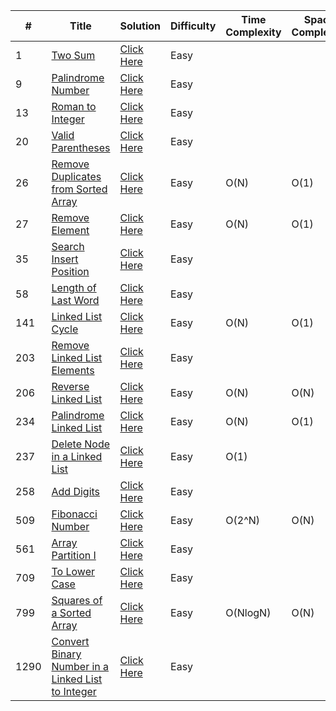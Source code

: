 
|#|Title|Solution|Difficulty|Time Complexity|Space Complexity
|--|--|--|--|--|--|
|1|[Two Sum](https://leetcode.com/problems/two-sum/)|[Click Here](https://github.com/IamSagarDB/LeetCode-Problems/blob/master/src/in/dropcodes/P1_Two_Sum.java)|Easy||
|9|[Palindrome Number](https://leetcode.com/problems/palindrome-number/)|[Click Here](https://github.com/IamSagarDB/LeetCode-Problems/blob/master/src/in/dropcodes/P9_Palindrome_Number.java)|Easy||
|13|[Roman to Integer](https://leetcode.com/problems/roman-to-integer/)|[Click Here](https://github.com/IamSagarDB/LeetCode-Problems/blob/master/src/in/dropcodes/P13_Roman_to_Integer.java)|Easy||
|20|[Valid Parentheses](https://leetcode.com/problems/valid-parentheses/)|[Click Here](https://github.com/IamSagarDB/LeetCode-Problems/blob/master/src/in/dropcodes/P20_Valid_Parentheses.java)|Easy||
|26|[Remove Duplicates from Sorted Array](https://leetcode.com/problems/remove-duplicates-from-sorted-array/)|[Click Here](https://github.com/IamSagarDB/LeetCode-Problems/blob/master/src/in/dropcodes/P26_Remove_Duplicates_from_Sorted_Array.java)|Easy|O(N)|O(1)
|27|[Remove Element](https://leetcode.com/problems/remove-element/)|[Click Here](https://github.com/IamSagarDB/LeetCode-Problems/blob/master/src/in/dropcodes/P27_Remove_Element.java)|Easy|O(N)|O(1)
|35|[Search Insert Position](https://leetcode.com/problems/search-insert-position/)|[Click Here](https://github.com/IamSagarDB/LeetCode-Problems/blob/master/src/in/dropcodes/P35_Search_Insert_Position.java)|Easy|||
|58|[Length of Last Word](https://leetcode.com/problems/length-of-last-word/)|[Click Here](https://github.com/IamSagarDB/LeetCode-Problems/blob/master/src/in/dropcodes/P58_Length_of_Last_Word.java)|Easy||
|141|[Linked List Cycle](https://leetcode.com/problems/linked-list-cycle/)|[Click Here](https://github.com/IamSagarDB/LeetCode-Problems/blob/master/src/in/dropcodes/P141_Linked_List_Cycle.java)|Easy|O(N)|O(1)
|203|[Remove Linked List Elements](https://leetcode.com/problems/remove-linked-list-elements/)|[Click Here](https://github.com/IamSagarDB/LeetCode-Problems/blob/master/src/in/dropcodes/P203_Remove_Linked_List_Elements.java)|Easy|||
|206|[Reverse Linked List](https://leetcode.com/problems/reverse-linked-list/)|[Click Here](https://github.com/IamSagarDB/LeetCode-Problems/blob/master/src/in/dropcodes/P206_Reverse_Linked_List.java)|Easy|O(N)|O(N)
|234|[Palindrome Linked List](https://leetcode.com/problems/palindrome-linked-list/)|[Click Here](https://github.com/IamSagarDB/LeetCode-Problems/blob/master/src/in/dropcodes/P234_Palindrome_Linked_List.java)|Easy|O(N)|O(1)|
|237|[Delete Node in a Linked List](https://leetcode.com/problems/delete-node-in-a-linked-list/)|[Click Here](https://github.com/IamSagarDB/LeetCode-Problems/blob/master/src/in/dropcodes/P237_Delete_Node_in_a_Linked_List.java)|Easy|O(1)||
|258|[Add Digits](https://leetcode.com/problems/add-digits/)|[Click Here](https://github.com/IamSagarDB/LeetCode-Problems/blob/master/src/in/dropcodes/P258_Add_Digits.java)|Easy|||
|509|[Fibonacci Number](https://leetcode.com/problems/fibonacci-number/)|[Click Here](https://github.com/IamSagarDB/LeetCode-Problems/blob/master/src/in/dropcodes/P509_Fibonacci_Number.java)|Easy|O(2^N)|O(N)
|561|[Array Partition I](https://leetcode.com/problems/array-partition-i/)|[Click Here](https://github.com/IamSagarDB/LeetCode-Problems/blob/master/src/in/dropcodes/P561_Array_Partition_I.java)|Easy||
|709|[To Lower Case](https://leetcode.com/problems/to-lower-case/)|[Click Here](https://github.com/IamSagarDB/LeetCode-Problems/blob/master/src/in/dropcodes/P709_To_Lower_Case.java)|Easy||
|799|[Squares of a Sorted Array](https://leetcode.com/problems/squares-of-a-sorted-array/)|[Click Here](https://github.com/IamSagarDB/LeetCode-Problems/blob/master/src/in/dropcodes/P977_Squares_of_a_Sorted_Array.java)|Easy|O(NlogN)|O(N)
|1290|[Convert Binary Number in a Linked List to Integer](https://leetcode.com/problems/convert-binary-number-in-a-linked-list-to-integer/)|[Click Here](https://github.com/IamSagarDB/LeetCode-Problems/blob/master/src/in/dropcodes/P1290_Convert_Binary_Number_in_a_Linked_List_to_Integer.java)|Easy|||